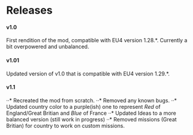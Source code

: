 # Releases

#### v1.0
First rendition of the mod, compatible with EU4 version 1.28.*. Currently a bit overpowered and unbalanced.

#### v1.01
Updated version of v1.0 that is compatible with EU4 version 1.29.*.

#### v1.1
··* Recreated the mod from scratch.
··* Removed any known bugs.
··* Updated country color to a purple(ish) one to represent *Red* of England/Great Britian and *Blue* of France
··* Updated Ideas to a more balanced version (still work in progress)
··* Removed missions (Great Britian) for country to work on custom missions.